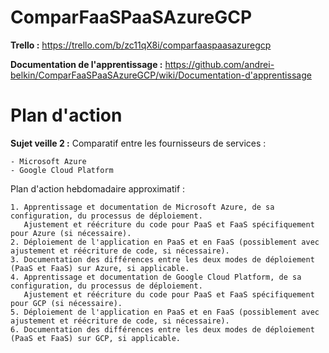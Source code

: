 # ComparFaaSPaaSAzureGCP

**Trello :** https://trello.com/b/zc11qX8i/comparfaaspaasazuregcp

**Documentation de l'apprentissage :** https://github.com/andrei-belkin/ComparFaaSPaaSAzureGCP/wiki/Documentation-d'apprentissage

# Plan d'action

**Sujet veille 2 :**
Comparatif entre les fournisseurs de services :

    - Microsoft Azure
    - Google Cloud Platform

Plan d'action hebdomadaire approximatif :

    1. Apprentissage et documentation de Microsoft Azure, de sa configuration, du processus de déploiement.
       Ajustement et réécriture du code pour PaaS et FaaS spécifiquement pour Azure (si nécessaire).
    2. Déploiement de l'application en PaaS et en FaaS (possiblement avec ajustement et réécriture de code, si nécessaire).
    3. Documentation des différences entre les deux modes de déploiement (PaaS et FaaS) sur Azure, si applicable.
    4. Apprentissage et documentation de Google Cloud Platform, de sa configuration, du processus de déploiement.
       Ajustement et réécriture du code pour PaaS et FaaS spécifiquement pour GCP (si nécessaire).
    5. Déploiement de l'application en PaaS et en FaaS (possiblement avec ajustement et réécriture de code, si nécessaire).
    6. Documentation des différences entre les deux modes de déploiement (PaaS et FaaS) sur GCP, si applicable.
